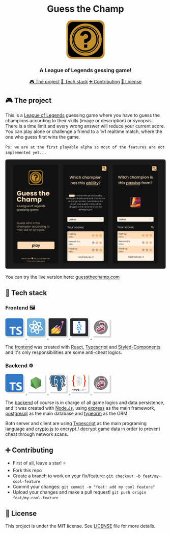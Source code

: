 <div align="center">

# Guess the Champ

![Guess the champ logo image](/assets/images/logo.png)

### A League of Legends gessing game!

[🎮 The project](#-the-project)
[🧰 Tech stack](#-tech-stack)
[➕ Contributing](#-contributing)
[📝 License](#-license)

</div>

## 🎮 The project

This is a [League of Legends](https://www.leagueoflegends.com/) guessing game where you have to guess the champions according to their skills (image or description) or synopsis. There is a time limit and every wrong answer will reduce your current score. You can play alone or challenge a friend to a 1v1 realtime match, where the one who guess first wins the game.

`Ps: we are at the first playable alpha so most of the features are not implemented yet...`

![Project main demo image](/assets/images/main-demo-image.png)

You can try the live version here: [guessthechamp.com](https://guessthechamp.com)

## 🧰 Tech stack

### Frontend 🖼

<a href="https://www.typescriptlang.org/">
  <img width="64" height="64" src="/assets/icons/ts.png" alt="Typescript Logo"/>
</a>
<a href="https://reactjs.org/">
  <img width="64" height="64" src="/assets/icons/react.png" alt="React.js logo"/>
</a>
<a href="https://styled-components.com/">
  <img width="64" height="64" src="/assets/icons/styled.png" alt="Styled Components logo"/>
</a>
<a href="https://recoiljs.org/">
  <img width="64" height="64" src="/assets/icons/recoil.png" alt="Recoil logo"/>
</a>
<a href="https://jestjs.io/">
  <img width="64" height="64" src="/assets/icons/jest.png" alt="Jest logo"/>
</a>

<br>

The [frontend](https://github.com/radaelilucca/guess-the-champ-client) was created with [React](https://reactjs.org/), [Typescript](https://www.typescriptlang.org/) and [Styled-Components](https://styled-components.com/) and it's only responsibilities are some anti-cheat logics.</p>

### Backend ⚙️

<a href="https://www.typescriptlang.org/">
  <img width="64" height="64" src="/assets/icons/ts.png" alt="Typescript Logo"/>
</a>
<a href="https://nodejs.org">
  <img width="64" height="64" src="/assets/icons/nodejs.png" alt="Node.js logo"/>
</a>
<a href="https://www.postgresql.org/">
  <img width="64" height="64" src="/assets/icons/postgres.png" alt="Postgresql Logo"/>
</a>
<a href="https://typeorm.io/">
  <img width="64" height="64" src="/assets/icons/typeorm.png" alt="Typeorm logo"/>
</a>
<a href="https://jestjs.io/">
  <img width="64" height="64" src="/assets/icons/jest.png" alt="Jest logo"/>
</a>

<br>

The [backend](https://github.com/radaelilucca/guess-the-champ-server) of course is in charge of all game logics and data persistence, and it was created with [Node.Js](https://nodejs.org), using [express](https://expressjs.com) as the main framework, [postgresql](https://www.postgresql.org/) as the main database and [typeorm](https://typeorm.io/) as the ORM.

Both server and client are using [Typescript](https://www.typescriptlang.org/) as the main programing language and [crypto.js](https://www.npmjs.com/package/crypto-js) to encrypt / decrypt game data in order to prevent cheat through network scans.

<!-- ## Working on it

First of all, you need to clone this repo with the `--recurse-submodules` flag to download the frontend and backend repositories.

```sh

git clone --recurse-submodules @blablabla.git.com

```

### How to run it

🖼 - Frontend:

⚙️ - Backend:

## Building and deploying

🖼 - Frontend:

⚙️ - Backend:

## Testing

🖼 - Frontend:

⚙️ - Backend: -->

## ➕ Contributing

- First of all, leave a star! ⭐️
- Fork this repo
- Create a branch to work on your fix/feature: `git checkout -b feat/my-cool-feature`
- Commit your changes: `git commit -m "feat: add my cool feature"`
- Upload your changes and make a pull request! `git push origin feat/my-cool-feature`

## 📝 License

This project is under the MIT license. See [LICENSE](/LICENSE) file for more details.
